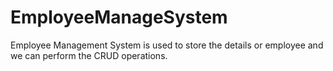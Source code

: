 # EmployeeManageSystem
Employee Management System is used to store the details or employee and we can perform the CRUD operations.
